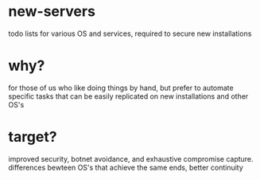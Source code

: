 # new-servers
todo lists for various OS and services, required to secure new installations

# why?
for those of us who like doing things by hand, but prefer to automate specific tasks that can be easily replicated on new installations and other OS's

# target?
improved security, botnet avoidance, and exhaustive compromise capture. differences bewteen OS's that achieve the same ends, better continuity
